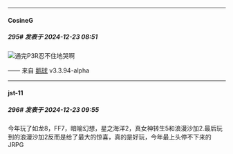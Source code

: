 ﻿
*****

####  CosineG  
##### 295#       发表于 2024-12-23 08:51

<img src="https://static.saraba1st.com/image/smiley/face2017/138.png" referrerpolicy="no-referrer">通完P3R忍不住地哭啊

—— 来自 [鹅球](https://www.pgyer.com/xfPejhuq) v3.3.94-alpha


*****

####  jst-11  
##### 296#       发表于 2024-12-23 09:55

今年玩了如龙8，FF7，暗喻幻想，星之海洋2，真女神转生5和浪漫沙加2.最后玩到的浪漫沙加2反而是给了最大的惊喜，真的是好玩，今年最上头停不下来的JRPG

